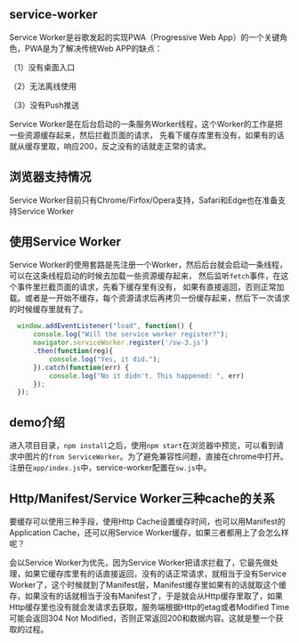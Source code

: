 service-worker
-

Service Worker是谷歌发起的实现PWA（Progressive Web App）的一个关键角色，PWA是为了解决传统Web APP的缺点：

（1）没有桌面入口

（2）无法离线使用

（3）没有Push推送

Service Worker是在后台启动的一条服务Worker线程，这个Worker的工作是把一些资源缓存起来，然后拦截页面的请求，
先看下缓存库里有没有，如果有的话就从缓存里取，响应200，反之没有的话就走正常的请求。

浏览器支持情况
-
Service Worker目前只有Chrome/Firfox/Opera支持，Safari和Edge也在准备支持Service Worker

使用Service Worker
-
Service Worker的使用套路是先注册一个Worker，然后后台就会启动一条线程，可以在这条线程启动的时候去加载一些资源缓存起来，
然后监听`fetch`事件，在这个事件里拦截页面的请求，先看下缓存里有没有，
如果有直接返回，否则正常加载。或者是一开始不缓存，每个资源请求后再拷贝一份缓存起来，然后下一次请求的时候缓存里就有了。
```javascript
  window.addEventListener("load", function() {
      console.log("Will the service worker register?");
      navigator.serviceWorker.register('/sw-3.js')
      .then(function(reg){
          console.log("Yes, it did.");
      }).catch(function(err) {
          console.log("No it didn't. This happened: ", err)
      }); 
  });
```
demo介绍
-
进入项目目录，`npm install`之后，使用`npm start`在浏览器中预览，可以看到请求中图片的`from ServiceWorker`。为了避免兼容性问题，直接在chrome中打开。注册在`app/index.js`中，service-worker配置在`sw.js`中。

Http/Manifest/Service Worker三种cache的关系
-
要缓存可以使用三种手段，使用Http Cache设置缓存时间，也可以用Manifest的Application Cache，还可以用Service Worker缓存，如果三者都用上了会怎么样呢？

会以Service Worker为优先，因为Service Worker把请求拦截了，它最先做处理，如果它缓存库里有的话直接返回，没有的话正常请求，就相当于没有Service Worker了，这个时候就到了Manifest层，Manifest缓存里如果有的话就取这个缓存，如果没有的话就相当于没有Manifest了，于是就会从Http缓存里取了，如果Http缓存里也没有就会发请求去获取，服务端根据Http的etag或者Modified Time可能会返回304 Not Modified，否则正常返回200和数据内容。这就是整一个获取的过程。


